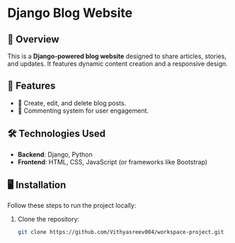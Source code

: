 # Django Blog Website

## 🌟 Overview
This is a **Django-powered blog website** designed to share articles, stories, and updates. It features dynamic content creation and a responsive design.

## 🚀 Features
- 📝 Create, edit, and delete blog posts.
- 💬 Commenting system for user engagement.

## 🛠️ Technologies Used
- **Backend**: Django, Python
- **Frontend**: HTML, CSS, JavaScript (or frameworks like Bootstrap)

## 🖥️ Installation
Follow these steps to run the project locally:
1. Clone the repository:
   ```bash
   git clone https://github.com/Vithyasreev004/workspace-project.git


